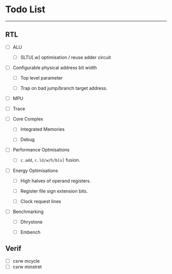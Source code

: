 
# Todo List

---

## RTL

- [ ] ALU

  - [ ] SLTU[.w] optimisation / reuse adder circuit

- [ ] Configurable physical address bit width

  - [ ] Top level parameter

  - [ ] Trap on bad jump/branch target address.

- [ ] MPU

- [ ] Trace

- [ ] Core Complex

  - [ ] Integrated Memories

  - [ ] Debug

- [ ] Performance Optmisations

  - [ ] `c.add`, `c.ld/w/h/b[u]` fusion.

- [ ] Energy Optimisations

  - [ ] High halves of operand registers.

  - [ ] Register file sign extension bits.

  - [ ] Clock request lines

- [ ] Benchmarking

  - [ ] Dhrystone

  - [ ] Embench


## Verif

- [ ] csrw mcycle
- [ ] csrw minstret

